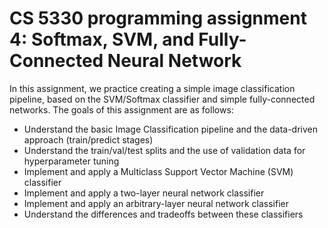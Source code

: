 # CS 5330 programming assignment 4: Softmax, SVM, and Fully-Connected Neural Network


In this assignment, we practice creating a simple image classification pipeline, based on the SVM/Softmax classifier and simple fully-connected networks. The goals of this assignment are as follows:
- Understand the basic Image Classification pipeline and the data-driven approach (train/predict stages)
- Understand the train/val/test splits and the use of validation data for hyperparameter tuning
- Implement and apply a Multiclass Support Vector Machine (SVM) classifier
- Implement and apply a two-layer neural network classifier
- Implement and apply an arbitrary-layer neural network classifier
- Understand the differences and tradeoffs between these classifiers